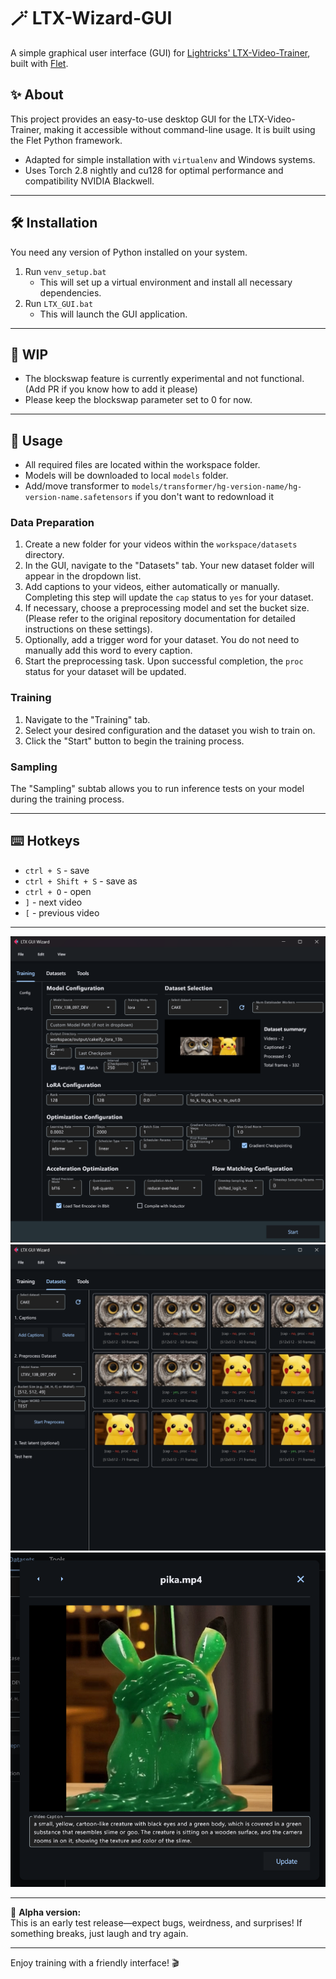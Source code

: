 # 🪄 LTX-Wizard-GUI

A simple graphical user interface (GUI) for [Lightricks' LTX-Video-Trainer](https://github.com/Lightricks/LTX-Video-Trainer), built with [Flet](https://flet.dev/).

## ✨ About

This project provides an easy-to-use desktop GUI for the LTX-Video-Trainer, making it accessible without command-line usage. It is built using the Flet Python framework.

- Adapted for simple installation with `virtualenv` and Windows systems.
- Uses Torch 2.8 nightly and cu128 for optimal performance and compatibility NVIDIA Blackwell.

---
## 🛠️ Installation

You need any version of Python installed on your system.

1. Run `venv_setup.bat`
   - This will set up a virtual environment and install all necessary dependencies.
2. Run `LTX_GUI.bat`
   - This will launch the GUI application.

---

## 🚧 WIP

- The blockswap feature is currently experimental and not functional. (Add PR if you know how to add it please) 
- Please keep the blockswap parameter set to 0 for now.

---

## 🚀 Usage

- All required files are located within the workspace folder.
- Models will be downloaded to local `models` folder.
- Add/move transformer to `models/transformer/hg-version-name/hg-version-name.safetensors` if you don't want to redownload it

### Data Preparation

1. Create a new folder for your videos within the `workspace/datasets` directory.
2. In the GUI, navigate to the "Datasets" tab. Your new dataset folder will appear in the dropdown list.
3. Add captions to your videos, either automatically or manually. Completing this step will update the `cap` status to `yes` for your dataset.
4. If necessary, choose a preprocessing model and set the bucket size. (Please refer to the original repository documentation for detailed instructions on these settings).
5. Optionally, add a trigger word for your dataset. You do not need to manually add this word to every caption.
6. Start the preprocessing task. Upon successful completion, the `proc` status for your dataset will be updated.

### Training

1. Navigate to the "Training" tab.
2. Select your desired configuration and the dataset you wish to train on.
3. Click the "Start" button to begin the training process.

### Sampling

The "Sampling" subtab allows you to run inference tests on your model during the training process.

---

## ⌨️ Hotkeys

- `ctrl + S` - save
- `ctrl + Shift + S` - save as
- `ctrl + O` - open
- `]` - next video
- `[` - previous video

---

![UI 01](flet_app/assets/git_images/ui_01.png)
![UI 02](flet_app/assets/git_images/ui_02.png)
![UI 03](flet_app/assets/git_images/ui_03.png)

---

🧪 **Alpha version:**  
This is an early test release—expect bugs, weirdness, and surprises! If something breaks, just laugh and try again.

---

Enjoy training with a friendly interface! 🎬 
